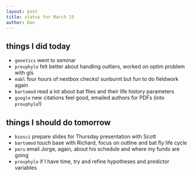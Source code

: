 ```yaml
---
layout: post
title: status for March 15
author: Dan
---
```


## things I did today
* `genetics` went to seminar
* `provphylo` felt better about handling outliers, worked on optim problem with gls
* `eabl` four hours of nestbox checks! sunburnt but fun to do fieldwork again
* `bartomod` read a lot about bat flies and their life history parameters
* `google` new citations feel good, emailed authors for PDFs (into `provphylo`!)

## things I should do tomorrow
* `biosci` prepare slides for Thursday presentation with Scott
* `bartomod` touch base with Richard, focus on outline and bat fly life cycle
* `peru` email Jorge, again, about his schedule and where my funds are going
* `provphylo` if I have time, try and refine hypotheses and predictor variables

<i class='fa fa-code' style='color:pink'> </i>
